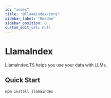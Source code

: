 ```yaml
---
id: "index"
title: "@llamaindex/core"
sidebar_label: "Readme"
sidebar_position: 0
custom_edit_url: null
---
```


# LlamaIndex

<!-- ![TS](assets/tslogo.svg) -->

LlamaIndex.TS helps you use your data with LLMs.

## Quick Start

```
npm install llamaindex
```
